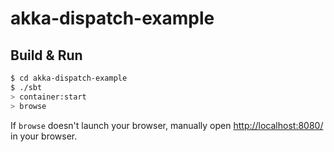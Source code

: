 # akka-dispatch-example #

## Build & Run ##

```sh
$ cd akka-dispatch-example
$ ./sbt
> container:start
> browse
```

If `browse` doesn't launch your browser, manually open [http://localhost:8080/](http://localhost:8080/) in your browser.
